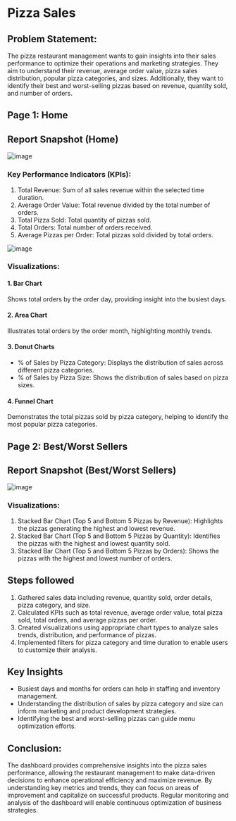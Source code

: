 # Pizza Sales

## Problem Statement:

The pizza restaurant management wants to gain insights into their sales performance to optimize their operations and marketing strategies. They aim to understand their revenue, average order value, pizza sales distribution, popular pizza categories, and sizes. Additionally, they want to identify their best and worst-selling pizzas based on revenue, quantity sold, and number of orders.

##  Page 1: Home

 ## Report Snapshot (Home)

![image](https://github.com/karankumar26/Emp_Performance_Dashboard_PowerBI/assets/147133944/bb818396-2b7c-46a5-8355-143924d9e496)

###  Key Performance Indicators (KPIs):
1.	Total Revenue: Sum of all sales revenue within the selected time duration.
2.	Average Order Value: Total revenue divided by the total number of orders.
3.	Total Pizza Sold: Total quantity of pizzas sold.
4.	Total Orders: Total number of orders received.
5.	Average Pizzas per Order: Total pizzas sold divided by total orders.

![image](https://github.com/karankumar26/Emp_Performance_Dashboard_PowerBI/assets/147133944/c0af3349-56ac-476a-985d-9835925278e3)

###  Visualizations:
#### 1.	Bar Chart
Shows total orders by the order day, providing insight into the busiest days.
#### 2.	Area Chart
Illustrates total orders by the order month, highlighting monthly trends.
#### 3.	Donut Charts
-	% of Sales by Pizza Category: Displays the distribution of sales across different pizza categories.
-	% of Sales by Pizza Size: Shows the distribution of sales based on pizza sizes.
#### 4.	Funnel Chart 
Demonstrates the total pizzas sold by pizza category, helping to identify the most popular pizza categories.


## Page 2: Best/Worst Sellers

 ## Report Snapshot (Best/Worst Sellers)

![image](https://github.com/karankumar26/Emp_Performance_Dashboard_PowerBI/assets/147133944/6af6517e-c4bf-41a8-b353-1e9d0ff968c6)

### Visualizations:
1.	Stacked Bar Chart (Top 5 and Bottom 5 Pizzas by Revenue): Highlights the pizzas generating the highest and lowest revenue.
2.	Stacked Bar Chart (Top 5 and Bottom 5 Pizzas by Quantity): Identifies the pizzas with the highest and lowest quantity sold.
3.	Stacked Bar Chart (Top 5 and Bottom 5 Pizzas by Orders): Shows the pizzas with the highest and lowest number of orders.


## Steps followed 
1.	Gathered sales data including revenue, quantity sold, order details, pizza category, and size.
2.	Calculated KPIs such as total revenue, average order value, total pizza sold, total orders, and average pizzas per order.
3.	Created visualizations using appropriate chart types to analyze sales trends, distribution, and performance of pizzas.
4.	Implemented filters for pizza category and time duration to enable users to customize their analysis.


## Key Insights
-	Busiest days and months for orders can help in staffing and inventory management.
-	Understanding the distribution of sales by pizza category and size can inform marketing and product development strategies.
-	Identifying the best and worst-selling pizzas can guide menu optimization efforts.

## Conclusion:
The dashboard provides comprehensive insights into the pizza sales performance, allowing the restaurant management to make data-driven decisions to enhance operational efficiency and maximize revenue. By understanding key metrics and trends, they can focus on areas of improvement and capitalize on successful products. Regular monitoring and analysis of the dashboard will enable continuous optimization of business strategies.
